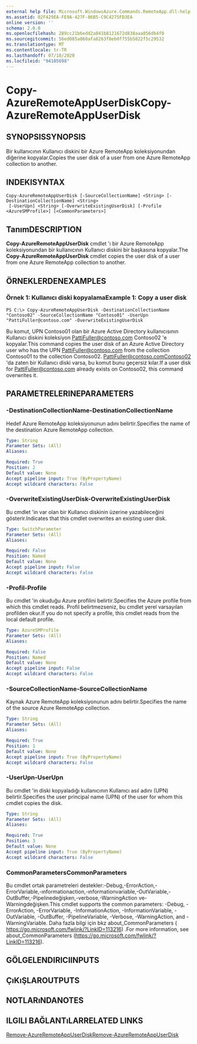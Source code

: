 ```yaml
---
external help file: Microsoft.WindowsAzure.Commands.RemoteApp.dll-help.xml
ms.assetid: 02F429EA-FE9A-427F-86B5-C9C4275FD3EA
online version: ''
schema: 2.0.0
ms.openlocfilehash: 289cc21b6edd2a841b8121672d838aaa056db4f0
ms.sourcegitcommit: 56ed085a868afa8263f8eb0f755b5822f5c29532
ms.translationtype: MT
ms.contentlocale: tr-TR
ms.lasthandoff: 07/18/2020
ms.locfileid: "94105698"
---
```

# <span data-ttu-id="e3de8-101">Copy-AzureRemoteAppUserDisk</span><span class="sxs-lookup"><span data-stu-id="e3de8-101">Copy-AzureRemoteAppUserDisk</span></span>

## <span data-ttu-id="e3de8-102">SYNOPSIS</span><span class="sxs-lookup"><span data-stu-id="e3de8-102">SYNOPSIS</span></span>
<span data-ttu-id="e3de8-103">Bir kullanıcının Kullanıcı diskini bir Azure RemoteApp koleksiyonundan diğerine kopyalar.</span><span class="sxs-lookup"><span data-stu-id="e3de8-103">Copies the user disk of a user from one Azure RemoteApp collection to another.</span></span>

## <span data-ttu-id="e3de8-104">INDEKI</span><span class="sxs-lookup"><span data-stu-id="e3de8-104">SYNTAX</span></span>

```
Copy-AzureRemoteAppUserDisk [-SourceCollectionName] <String> [-DestinationCollectionName] <String>
 [-UserUpn] <String> [-OverwriteExistingUserDisk] [-Profile <AzureSMProfile>] [<CommonParameters>]
```

## <span data-ttu-id="e3de8-105">Tanım</span><span class="sxs-lookup"><span data-stu-id="e3de8-105">DESCRIPTION</span></span>
<span data-ttu-id="e3de8-106">**Copy-AzureRemoteAppUserDisk** cmdlet 'ı bir Azure RemoteApp koleksiyonundan bir kullanıcının Kullanıcı diskini bir başkasına kopyalar.</span><span class="sxs-lookup"><span data-stu-id="e3de8-106">The **Copy-AzureRemoteAppUserDisk** cmdlet copies the user disk of a user from one Azure RemoteApp collection to another.</span></span>

## <span data-ttu-id="e3de8-107">ÖRNEKLERDEN</span><span class="sxs-lookup"><span data-stu-id="e3de8-107">EXAMPLES</span></span>

### <span data-ttu-id="e3de8-108">Örnek 1: Kullanıcı diski kopyalama</span><span class="sxs-lookup"><span data-stu-id="e3de8-108">Example 1: Copy a user disk</span></span>
```
PS C:\> Copy-AzureRemoteAppUserDisk -DestinationCollectionName "Contoso02" -SourceCollectionName "Contoso01" -UserUpn "PattiFuller@contoso.com" -OverwriteExistingUserDisk
```

<span data-ttu-id="e3de8-109">Bu komut, UPN Contoso01 olan bir Azure Active Directory kullanıcısının Kullanıcı diskini koleksiyon PattiFuller@contoso.com Contoso02 'e kopyalar.</span><span class="sxs-lookup"><span data-stu-id="e3de8-109">This command copies the user disk of an Azure Active Directory user who has the UPN PattiFuller@contoso.com from the collection Contoso01 to the collection Contoso02.</span></span>
<span data-ttu-id="e3de8-110">PattiFuller@contoso.comContoso02 'da zaten bir Kullanıcı diski varsa, bu komut bunu geçersiz kılar.</span><span class="sxs-lookup"><span data-stu-id="e3de8-110">If a user disk for PattiFuller@contoso.com already exists on Contoso02, this command overwrites it.</span></span>

## <span data-ttu-id="e3de8-111">PARAMETRELERINE</span><span class="sxs-lookup"><span data-stu-id="e3de8-111">PARAMETERS</span></span>

### <span data-ttu-id="e3de8-112">-DestinationCollectionName</span><span class="sxs-lookup"><span data-stu-id="e3de8-112">-DestinationCollectionName</span></span>
<span data-ttu-id="e3de8-113">Hedef Azure RemoteApp koleksiyonunun adını belirtir.</span><span class="sxs-lookup"><span data-stu-id="e3de8-113">Specifies the name of the destination Azure RemoteApp collection.</span></span>

```yaml
Type: String
Parameter Sets: (All)
Aliases: 

Required: True
Position: 2
Default value: None
Accept pipeline input: True (ByPropertyName)
Accept wildcard characters: False
```

### <span data-ttu-id="e3de8-114">-OverwriteExistingUserDisk</span><span class="sxs-lookup"><span data-stu-id="e3de8-114">-OverwriteExistingUserDisk</span></span>
<span data-ttu-id="e3de8-115">Bu cmdlet 'in var olan bir Kullanıcı diskinin üzerine yazabileceğini gösterir.</span><span class="sxs-lookup"><span data-stu-id="e3de8-115">Indicates that this cmdlet overwrites an existing user disk.</span></span>

```yaml
Type: SwitchParameter
Parameter Sets: (All)
Aliases: 

Required: False
Position: Named
Default value: None
Accept pipeline input: False
Accept wildcard characters: False
```

### <span data-ttu-id="e3de8-116">-Profil</span><span class="sxs-lookup"><span data-stu-id="e3de8-116">-Profile</span></span>
<span data-ttu-id="e3de8-117">Bu cmdlet 'in okuduğu Azure profilini belirtir.</span><span class="sxs-lookup"><span data-stu-id="e3de8-117">Specifies the Azure profile from which this cmdlet reads.</span></span>
<span data-ttu-id="e3de8-118">Profil belirtmezseniz, bu cmdlet yerel varsayılan profilden okur.</span><span class="sxs-lookup"><span data-stu-id="e3de8-118">If you do not specify a profile, this cmdlet reads from the local default profile.</span></span>

```yaml
Type: AzureSMProfile
Parameter Sets: (All)
Aliases: 

Required: False
Position: Named
Default value: None
Accept pipeline input: False
Accept wildcard characters: False
```

### <span data-ttu-id="e3de8-119">-SourceCollectionName</span><span class="sxs-lookup"><span data-stu-id="e3de8-119">-SourceCollectionName</span></span>
<span data-ttu-id="e3de8-120">Kaynak Azure RemoteApp koleksiyonunun adını belirtir.</span><span class="sxs-lookup"><span data-stu-id="e3de8-120">Specifies the name of the source Azure RemoteApp collection.</span></span>

```yaml
Type: String
Parameter Sets: (All)
Aliases: 

Required: True
Position: 1
Default value: None
Accept pipeline input: True (ByPropertyName)
Accept wildcard characters: False
```

### <span data-ttu-id="e3de8-121">-UserUpn</span><span class="sxs-lookup"><span data-stu-id="e3de8-121">-UserUpn</span></span>
<span data-ttu-id="e3de8-122">Bu cmdlet 'in diski kopyaladığı kullanıcının Kullanıcı asıl adını (UPN) belirtir.</span><span class="sxs-lookup"><span data-stu-id="e3de8-122">Specifies the user principal name (UPN) of the user for whom this cmdlet copies the disk.</span></span>

```yaml
Type: String
Parameter Sets: (All)
Aliases: 

Required: True
Position: 3
Default value: None
Accept pipeline input: True (ByPropertyName)
Accept wildcard characters: False
```

### <span data-ttu-id="e3de8-123">CommonParameters</span><span class="sxs-lookup"><span data-stu-id="e3de8-123">CommonParameters</span></span>
<span data-ttu-id="e3de8-124">Bu cmdlet ortak parametreleri destekler:-Debug,-ErrorAction,-ErrorVariable,-ınformationaction,-ınformationvariable,-OutVariable,-OutBuffer,-Pipelinedeğişken,-verbose,-WarningAction ve-Warningdeğişken.</span><span class="sxs-lookup"><span data-stu-id="e3de8-124">This cmdlet supports the common parameters: -Debug, -ErrorAction, -ErrorVariable, -InformationAction, -InformationVariable, -OutVariable, -OutBuffer, -PipelineVariable, -Verbose, -WarningAction, and -WarningVariable.</span></span> <span data-ttu-id="e3de8-125">Daha fazla bilgi için bkz about_CommonParameters ( https://go.microsoft.com/fwlink/?LinkID=113216) .</span><span class="sxs-lookup"><span data-stu-id="e3de8-125">For more information, see about_CommonParameters (https://go.microsoft.com/fwlink/?LinkID=113216).</span></span>

## <span data-ttu-id="e3de8-126">GÖLGELENDIRICI</span><span class="sxs-lookup"><span data-stu-id="e3de8-126">INPUTS</span></span>

## <span data-ttu-id="e3de8-127">ÇıKıŞLAR</span><span class="sxs-lookup"><span data-stu-id="e3de8-127">OUTPUTS</span></span>

## <span data-ttu-id="e3de8-128">NOTLARıNDA</span><span class="sxs-lookup"><span data-stu-id="e3de8-128">NOTES</span></span>

## <span data-ttu-id="e3de8-129">ILGILI BAĞLANTıLAR</span><span class="sxs-lookup"><span data-stu-id="e3de8-129">RELATED LINKS</span></span>

[<span data-ttu-id="e3de8-130">Remove-AzureRemoteAppUserDisk</span><span class="sxs-lookup"><span data-stu-id="e3de8-130">Remove-AzureRemoteAppUserDisk</span></span>](./Remove-AzureRemoteAppUserDisk.md)


